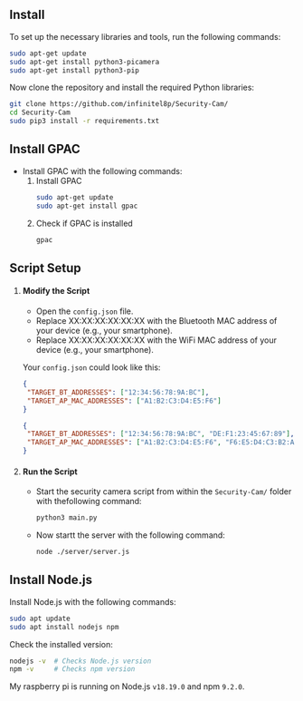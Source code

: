 
## Install

To set up the necessary libraries and tools, run the following commands:

```bash
sudo apt-get update
sudo apt-get install python3-picamera
sudo apt-get install python3-pip
```

Now clone the repository and install the required Python libraries:

```bash
git clone https://github.com/infinitel8p/Security-Cam/
cd Security-Cam
sudo pip3 install -r requirements.txt
```

## Install GPAC

- Install GPAC with the following commands:
  1.  Install GPAC
      ```bash
      sudo apt-get update
      sudo apt-get install gpac
      ```
  1.  Check if GPAC is installed
      ```bash
      gpac
      ```
## Script Setup

1. #### Modify the Script

   - Open the `config.json` file.
   - Replace XX:XX:XX:XX:XX:XX with the Bluetooth MAC address of your device (e.g., your smartphone).
   - Replace XX:XX:XX:XX:XX:XX with the WiFi MAC address of your device (e.g., your smartphone).

   Your `config.json` could look like this:

   ```json
   {
   	"TARGET_BT_ADDRESSES": ["12:34:56:78:9A:BC"],
   	"TARGET_AP_MAC_ADDRESSES": ["A1:B2:C3:D4:E5:F6"]
   }
   ```

   ```json
   {
   	"TARGET_BT_ADDRESSES": ["12:34:56:78:9A:BC", "DE:F1:23:45:67:89"],
   	"TARGET_AP_MAC_ADDRESSES": ["A1:B2:C3:D4:E5:F6", "F6:E5:D4:C3:B2:A1"]
   }
   ```

1. #### Run the Script
   - Start the security camera script from within the `Security-Cam/` folder with thefollowing command:
     ```bash
     python3 main.py
     ```
   - Now startt the server with the following command:
     ```bash
     node ./server/server.js
     ```

## Install Node.js

Install Node.js with the following commands:

```bash
sudo apt update
sudo apt install nodejs npm
```

Check the installed version:

```bash
nodejs -v  # Checks Node.js version
npm -v     # Checks npm version
```

My raspberry pi is running on Node.js `v18.19.0` and npm `9.2.0`.

